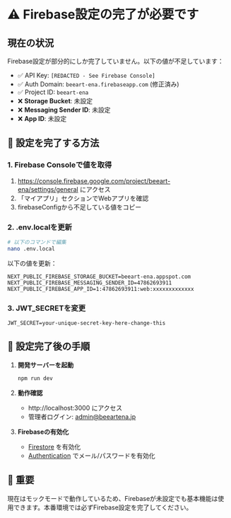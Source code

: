 # ⚠️ Firebase設定の完了が必要です

## 現在の状況

Firebase設定が部分的にしか完了していません。以下の値が不足しています：

- ✅ API Key: `[REDACTED - See Firebase Console]`
- ✅ Auth Domain: `beeart-ena.firebaseapp.com` (修正済み)
- ✅ Project ID: `beeart-ena`
- ❌ **Storage Bucket**: 未設定
- ❌ **Messaging Sender ID**: 未設定
- ❌ **App ID**: 未設定

## 🔧 設定を完了する方法

### 1. Firebase Consoleで値を取得

1. https://console.firebase.google.com/project/beeart-ena/settings/general
   にアクセス
2. 「マイアプリ」セクションでWebアプリを確認
3. firebaseConfigから不足している値をコピー

### 2. .env.localを更新

```bash
# 以下のコマンドで編集
nano .env.local
```

以下の値を更新：

```
NEXT_PUBLIC_FIREBASE_STORAGE_BUCKET=beeart-ena.appspot.com
NEXT_PUBLIC_FIREBASE_MESSAGING_SENDER_ID=47862693911
NEXT_PUBLIC_FIREBASE_APP_ID=1:47862693911:web:xxxxxxxxxxxxx
```

### 3. JWT_SECRETを変更

```
JWT_SECRET=your-unique-secret-key-here-change-this
```

## 🚀 設定完了後の手順

1. **開発サーバーを起動**

   ```bash
   npm run dev
   ```

2. **動作確認**
   - http://localhost:3000 にアクセス
   - 管理者ログイン: admin@beeartena.jp

3. **Firebaseの有効化**
   - [Firestore](https://console.firebase.google.com/project/beeart-ena/firestore)
     を有効化
   - [Authentication](https://console.firebase.google.com/project/beeart-ena/authentication)
     でメール/パスワードを有効化

## 📌 重要

現在はモックモードで動作しているため、Firebaseが未設定でも基本機能は使用できます。本番環境では必ずFirebase設定を完了してください。

